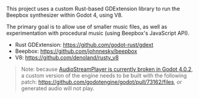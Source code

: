 This project uses a custom Rust-based GDExtension library to run the Beepbox synthesizer within Godot 4, using V8.

The primary goal is to allow use of smaller music files, as well as experimentation with procedural music (using Beepbox's JavaScript API).

* Rust GDExtension: https://github.com/godot-rust/gdext
* Beepbox: https://github.com/johnnesky/beepbox
* V8: https://github.com/denoland/rusty_v8

> Note: because [AudioStreamPlayer is currently broken in Godot 4.0.2](https://github.com/godotengine/godot/issues/65155), a custom version of the engine needs to be built with the following patch: https://github.com/godotengine/godot/pull/73162/files, or generated audio will not play.
